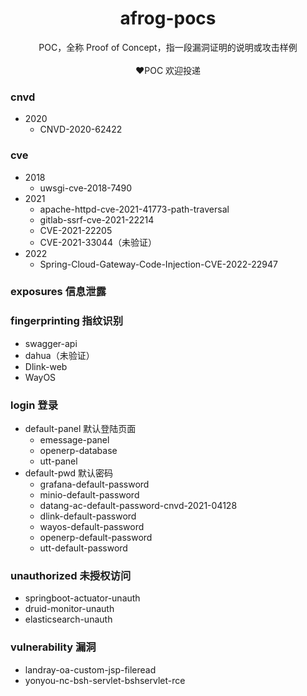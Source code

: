 <h1 align="center">afrog-pocs</h1>
<p align="center">POC，全称 Proof of Concept，指一段漏洞证明的说明或攻击样例<br/><br/>❤️POC 欢迎投递</p>

### cnvd
- 2020
  - CNVD-2020-62422

### cve

- 2018
  - uwsgi-cve-2018-7490
- 2021
  - apache-httpd-cve-2021-41773-path-traversal
  - gitlab-ssrf-cve-2021-22214
  - CVE-2021-22205
  - CVE-2021-33044（未验证）
- 2022
  - Spring-Cloud-Gateway-Code-Injection-CVE-2022-22947

### exposures 信息泄露

### fingerprinting 指纹识别
- swagger-api
- dahua（未验证）
- Dlink-web
- WayOS

### login 登录

- default-panel 默认登陆页面
  - emessage-panel
  - openerp-database
  - utt-panel
- default-pwd 默认密码
  - grafana-default-password
  - minio-default-password
  - datang-ac-default-password-cnvd-2021-04128
  - dlink-default-password
  - wayos-default-password
  - openerp-default-password
  - utt-default-password

### unauthorized 未授权访问
- springboot-actuator-unauth
- druid-monitor-unauth
- elasticsearch-unauth

### vulnerability 漏洞
- landray-oa-custom-jsp-fileread
- yonyou-nc-bsh-servlet-bshservlet-rce

